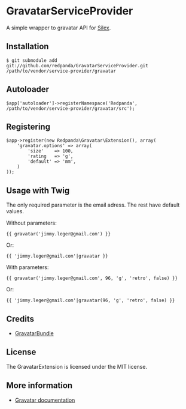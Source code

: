 # GravatarServiceProvider

A simple wrapper to gravatar API for [Silex][1].

## Installation

    $ git submodule add git://github.com/redpanda/GravatarServiceProvider.git /path/to/vendor/service-provider/gravatar

## Autoloader

    $app['autoloader']->registerNamespace('Redpanda', /path/to/vendor/service-provider/gravatar/src');

## Registering

    $app->register(new Redpanda\Gravatar\Extension(), array(
        'gravatar.options' => array(
        	'size'    => 100,
        	'rating   => 'g',
        	'default' => 'mm',
        )
    ));
    
## Usage with Twig

The only required parameter is the email adress. The rest have default values.

Without parameters:

	{{ gravatar('jimmy.leger@gmail.com') }}

Or:

	{{ 'jimmy.leger@gmail.com'|gravatar }}

With parameters:

	{{ gravatar('jimmy.leger@gmail.com', 96, 'g', 'retro', false) }}

Or:

	{{ 'jimmy.leger@gmail.com'|gravatar(96, 'g', 'retro', false) }}

## Credits

* [GravatarBundle][2]

## License

The GravatarExtension is licensed under the MIT license.

## More information

* [Gravatar documentation][3]

[1]: http://silex-project.org
[2]: https://github.com/ornicar/GravatarBundle
[3]: http://en.gravatar.com/site/implement/
